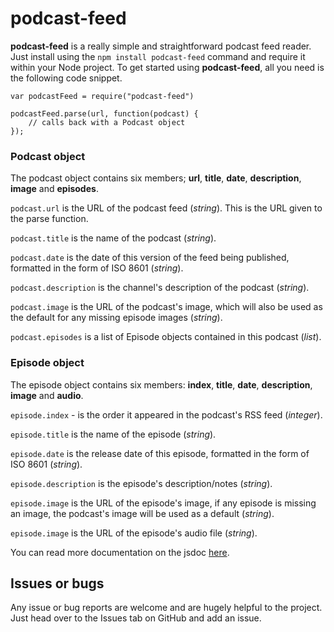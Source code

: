 # podcast-feed

**podcast-feed** is a really simple and straightforward podcast feed reader. Just install using the `npm install podcast-feed` command and require it within your Node project. To get started using **podcast-feed**, all you need is the following code snippet.

```
var podcastFeed = require("podcast-feed")

podcastFeed.parse(url, function(podcast) {
	// calls back with a Podcast object
});

```

### Podcast object
The podcast object contains six members; **url**, **title**, **date**, **description**, **image** and **episodes**.

`podcast.url` is the URL of the podcast feed (*string*). This is the URL given to the parse function.

`podcast.title` is the name of the podcast (*string*).

`podcast.date` is the date of this version of the feed being published, formatted in the form of ISO 8601 (*string*).

`podcast.description` is the channel's description of the podcast (*string*).

`podcast.image` is the URL of the podcast's image, which will also be used as the default for any missing episode images (*string*).

`podcast.episodes` is a list of Episode objects contained in this podcast (*list*).


### Episode object
The episode object contains six members: **index**, **title**, **date**, **description**, **image** and **audio**.

`episode.index` - is the order it appeared in the podcast's RSS feed (*integer*).

`episode.title` is the name of the episode (*string*).

`episode.date` is the release date of this episode, formatted in the form of ISO 8601 (*string*).

`episode.description` is the episode's description/notes (*string*).

`episode.image` is the URL of the episode's image, if any episode is missing an image, the podcast's image will be used as a default (*string*).

`episode.image` is the URL of the episode's audio file (*string*).

You can read more documentation on the jsdoc [here](./jsdoc.md).

## Issues or bugs

Any issue or bug reports are welcome and are hugely helpful to the project. Just head over to the Issues tab on GitHub and add an issue.
